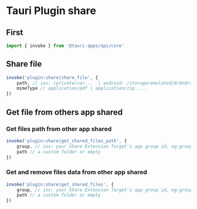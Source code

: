 # Tauri Plugin share

## First
```typescript
import { invoke } from '@tauri-apps/api/core'
```

## Share file
```typescript
invoke('plugin:share|share_file', {
	path, // ios: /private/var...  | android: /storage/emulated/0/Android...
	mimeType // application/pdf | application/zip ....
})
```

## Get file from others app shared
### Get files path from other app shared 
```typescript
invoke('plugin:share|get_shared_files_path', {
	group, // ios: your Share Extension Target's app group id, eg:group.com.xxxx.xxx
	path // a custom folder or empty
})
```

### Get and remove files data from other app shared 
```typescript
invoke('plugin:share|get_shared_files', {
	group, // ios: your Share Extension Target's app group id, eg:group.com.xxxx.xxx
	path // a custom folder or empty
})
```
